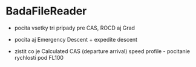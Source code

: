 # BadaFileReader

* pocita vsetky tri pripady pre CAS, ROCD aj Grad
* pocita aj Emergency Descent + expedite descent

* zistit co je Calculated CAS (departure arrival) speed profile - pocitanie rychlosti pod FL100